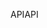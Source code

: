 <span data-ttu-id="42dca-101">API</span><span class="sxs-lookup"><span data-stu-id="42dca-101">API</span></span>